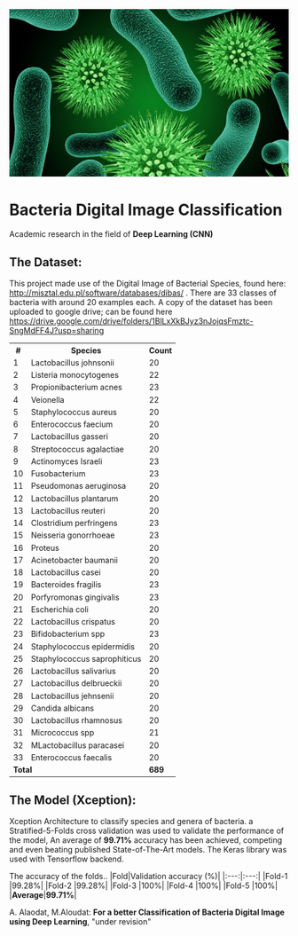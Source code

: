 
 <img src="assets/Scientists-Have-Discovered-A-Bacteria-Species-Thats-Feeds-Upon-Electricity-12-640x384.jpg" raw="true" alt="For a better Classification of Bacteria Digital Image using Deep Learning"/>

 
# Bacteria Digital Image Classification

Academic research in the field of **Deep Learning (CNN)**

## The Dataset:

This project made use of the Digital Image of Bacterial Species, found here: http://misztal.edu.pl/software/databases/dibas/ . There are 33 classes of bacteria with around 20 examples each. A copy of the dataset has been uploaded to google drive; can be found here https://drive.google.com/drive/folders/1BlLxXkBJyz3nJojqsFmztc-SngMdFF4J?usp=sharing 


<table>
  <tr>
    <th>#</th>
    <th>Species</th>
    <th>Count</th>
  </tr>

  <tr>
    <td>1</td>
    <td>Lactobacillus johnsonii</td>
    <td>20</td>
  </tr>

  <tr>
    <td>2</td>
    <td>Listeria monocytogenes</td>
    <td>22</td>
  </tr>

  <tr>
    <td>3</td>
    <td>Propionibacterium acnes</td>
    <td>23</td>
  </tr>

  <tr>
    <td>4</td>
    <td>Veionella</td>
    <td>22</td>
  </tr>

  <tr>
    <td>5</td>
    <td>Staphylococcus aureus</td>
    <td>20</td>
  </tr>

  <tr>
    <td>6</td>
    <td>Enterococcus faecium</td>
    <td>20</td>
  </tr>

  <tr>
    <td>7</td>
    <td>Lactobacillus gasseri</td>
    <td>20</td>
  </tr>

  <tr>
    <td>8</td>
    <td>Streptococcus agalactiae</td>
    <td>20</td>
  </tr>

  <tr>
    <td>9</td>
    <td>Actinomyces Israeli</td>
    <td>23</td>
  </tr>

  <tr>
    <td>10</td>
    <td>Fusobacterium</td>
    <td>23</td>
  </tr>

  <tr>
    <td>11</td>
    <td>Pseudomonas aeruginosa</td>
    <td>20</td>
  </tr>

  <tr>
    <td>12</td>
    <td>Lactobacillus plantarum</td>
    <td>20</td>
  </tr>

  <tr>
    <td>13</td>
    <td>Lactobacillus reuteri</td>
    <td>20</td>
  </tr>

  <tr>
    <td>14</td>
    <td>Clostridium perfringens</td>
    <td>23</td>
  </tr>

  <tr>
    <td>15</td>
    <td>Neisseria gonorrhoeae</td>
    <td>23</td>
  </tr>

  <tr>
    <td>16</td>
    <td>Proteus</td>
    <td>20</td>
  </tr>

  <tr>
    <td>17</td>
    <td>Acinetobacter baumanii</td>
    <td>20</td>
  </tr>

  <tr>
    <td>18</td>
    <td>Lactobacillus casei</td>
    <td>20</td>
  </tr>

  <tr>
    <td>19</td>
    <td>Bacteroides fragilis</td>
    <td>23</td>
  </tr>

  <tr>
    <td>20</td>
    <td>Porfyromonas gingivalis</td>
    <td>23</td>
  </tr>

  <tr>
    <td>21</td>
    <td>Escherichia coli</td>
    <td>20</td>
  </tr>

  <tr>
    <td>22</td>
    <td>Lactobacillus crispatus</td>
    <td>20</td>
  </tr>

  <tr>
    <td>23</td>
    <td>Bifidobacterium spp</td>
    <td>23</td>
  </tr>

  <tr>
    <td>24</td>
    <td>Staphylococcus epidermidis</td>
    <td>20</td>
  </tr>

  <tr>
    <td>25</td>
    <td>Staphylococcus saprophiticus</td>
    <td>20</td>
  </tr>

  <tr>
    <td>26</td>
    <td>Lactobacillus salivarius</td>
    <td>20</td>
  </tr>

  <tr>
    <td>27</td>
    <td>Lactobacillus delbrueckii</td>
    <td>20</td>
  </tr>

  <tr>
    <td>28</td>
    <td>Lactobacillus jehnsenii</td>
    <td>20</td>
  </tr>

  <tr>
    <td>29</td>
    <td>Candida albicans</td>
    <td>20</td>
  </tr>

  <tr>
    <td>30</td>
    <td>Lactobacillus rhamnosus</td>
    <td>20</td>
  </tr>

  <tr>
    <td>31</td>
    <td>Micrococcus spp</td>
    <td>21</td>
  </tr>

  <tr>
    <td>32</td>
    <td>MLactobacillus paracasei</td>
    <td>20</td>
  </tr>

  <tr>
    <td>33</td>
    <td>Enterococcus faecalis</td>
    <td>20</td>
  </tr>

  <tr>
    <td colspan="2"><b>Total</b></td>
    <td><b>689</b></td>
  </tr>
</table>
 
 
## The Model (Xception):
Xception Architecture to classify species and genera of bacteria. a Stratified-5-Folds cross validation was used to validate the performance of the model, An average of **99.71%** accuracy has been achieved, competing and even beating published State-of-The-Art models. The Keras library was used with Tensorflow backend.

The accuracy of the folds..
|Fold|Validation accuracy (%)|
|:---:|:---:|
|Fold-1 |99.28%|
|Fold-2 |99.28%|
|Fold-3 |100%|
|Fold-4 |100%|
|Fold-5 |100%|
|**Average**|**99.71%**|

A. Alaodat, M.Aloudat: **For a better Classification of Bacteria Digital Image using Deep Learning**, "under revision"
